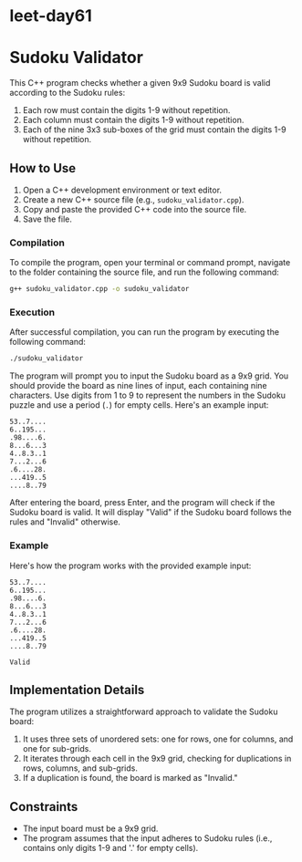 # leet-day61

# Sudoku Validator

This C++ program checks whether a given 9x9 Sudoku board is valid according to the Sudoku rules:

1. Each row must contain the digits 1-9 without repetition.
2. Each column must contain the digits 1-9 without repetition.
3. Each of the nine 3x3 sub-boxes of the grid must contain the digits 1-9 without repetition.

## How to Use

1. Open a C++ development environment or text editor.
2. Create a new C++ source file (e.g., `sudoku_validator.cpp`).
3. Copy and paste the provided C++ code into the source file.
4. Save the file.

### Compilation

To compile the program, open your terminal or command prompt, navigate to the folder containing the source file, and run the following command:

```bash
g++ sudoku_validator.cpp -o sudoku_validator
```

### Execution

After successful compilation, you can run the program by executing the following command:

```bash
./sudoku_validator
```

The program will prompt you to input the Sudoku board as a 9x9 grid. You should provide the board as nine lines of input, each containing nine characters. Use digits from 1 to 9 to represent the numbers in the Sudoku puzzle and use a period (`.`) for empty cells. Here's an example input:

```plaintext
53..7....
6..195...
.98....6.
8...6...3
4..8.3..1
7...2...6
.6....28.
...419..5
....8..79
```

After entering the board, press Enter, and the program will check if the Sudoku board is valid. It will display "Valid" if the Sudoku board follows the rules and "Invalid" otherwise.

### Example

Here's how the program works with the provided example input:

```plaintext
53..7....
6..195...
.98....6.
8...6...3
4..8.3..1
7...2...6
.6....28.
...419..5
....8..79

Valid
```

## Implementation Details

The program utilizes a straightforward approach to validate the Sudoku board:

1. It uses three sets of unordered sets: one for rows, one for columns, and one for sub-grids.
2. It iterates through each cell in the 9x9 grid, checking for duplications in rows, columns, and sub-grids.
3. If a duplication is found, the board is marked as "Invalid."

## Constraints

- The input board must be a 9x9 grid.
- The program assumes that the input adheres to Sudoku rules (i.e., contains only digits 1-9 and '.' for empty cells).

